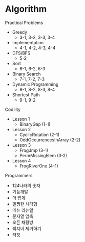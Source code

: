 # Algorithm

Practical Problems <br>
- Greedy
  - 3-1, 3-2, 3-3, 3-4
- Implementation
  - 4-1, 4-2, 4-3, 4-4
- DFS/BFS
  - 5-2
- Sort
  - 6-1, 6-2, 6-3
- Binary Search
  - 7-1, 7-2, 7-3
- Dynamic Programming
  - 8-1, 8-2, 8-3, 8-4
- Shortest Path
  - 9-1, 9-2

Codility <br>
- Lesson 1
  - BinaryGap (1-1)
- Lesson 2
  - CyclicRotation (2-1)
  - OddOccurrencesInArray (2-2)
- Lesson 3
  - FrogJmp (3-1)
  - PermMissingElem (3-2)
- Lesson 4
  - FrogRiverOne (4-1)

Programmers <br>
- 124나라의 숫자
- 기능개발
- 더 맵게
- 멀쩡한 사각형
- 메뉴 리뉴얼
- 문자열 압축
- 오픈 채팅방
- 짝지어 제거하기
- 타겟 
